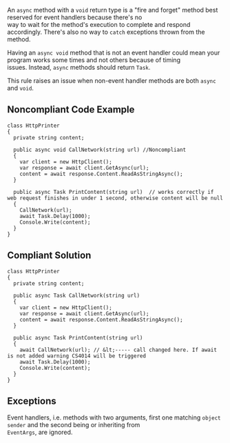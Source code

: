 
An `async` method with a `void` return type is a "fire and forget" method best reserved for event handlers because there's no<br>way to wait for the method's execution to complete and respond accordingly. There's also no way to `catch` exceptions thrown from the<br>method.

Having an `async void` method that is not an event handler could mean your program works some times and not others because of timing<br>issues. Instead, `async` methods should return `Task`.

This rule raises an issue when non-event handler methods are both `async` and `void`.

## Noncompliant Code Example


    class HttpPrinter
    {
      private string content;
    
      public async void CallNetwork(string url) //Noncompliant
      {
        var client = new HttpClient();
        var response = await client.GetAsync(url);
        content = await response.Content.ReadAsStringAsync();
      }
    
      public async Task PrintContent(string url)  // works correctly if web request finishes in under 1 second, otherwise content will be null
      {
        CallNetwork(url);
        await Task.Delay(1000);
        Console.Write(content);
      }
    }


## Compliant Solution


    class HttpPrinter
    {
      private string content;
    
      public async Task CallNetwork(string url)
      {
        var client = new HttpClient();
        var response = await client.GetAsync(url);
        content = await response.Content.ReadAsStringAsync();
      }
    
      public async Task PrintContent(string url)
      {
        await CallNetwork(url); // &lt;----- call changed here. If await is not added warning CS4014 will be triggered
        await Task.Delay(1000);
        Console.Write(content);
      }
    }


## Exceptions

Event handlers, i.e. methods with two arguments, first one matching `object sender` and the second being or inheriting from<br>`EventArgs`, are ignored.
